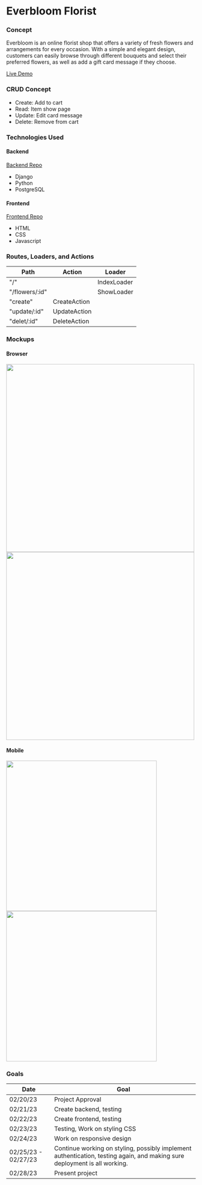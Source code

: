 # Everbloom Florist

### Concept
Everbloom is an online florist shop that offers a variety of fresh flowers and arrangements for every occasion. With a simple and elegant design, customers can easily browse through different bouquets and select their preferred flowers, as well as add a gift card message if they choose.

<a href="https://everbloomflorist.netlify.app/">Live Demo</a>

### CRUD Concept
- Create: Add to cart
- Read: Item show page
- Update: Edit card message
- Delete: Remove from cart

### Technologies Used
#### Backend
<a href="https://github.com/freckledspider/everbloombackend">Backend Repo</a>
- Django
- Python
- PostgreSQL

#### Frontend
<a href="https://github.com/freckledspider/everbloomfrontend">Frontend Repo</a>
- HTML
- CSS
- Javascript

### Routes, Loaders, and Actions
| Path | Action | Loader |
|------|--------|--------|
| "/" |  | IndexLoader |
| "/flowers/:id" |  | ShowLoader |
| "create" | CreateAction |  |
| "update/:id" | UpdateAction | |
| "delet/:id" | DeleteAction | |


### Mockups
#### Browser
<img src="https://i.imgur.com/pYQIUog.png" width="500"/> <img src="https://i.imgur.com/zwDCYIb.png" width="500"/>

#### Mobile
<img src="https://i.imgur.com/oSx7WhP.png" height="400"/> <img src="https://i.imgur.com/1qppiME.png" height="400"/>

### Goals
| Date  | Goal |
| ------------- | ------------- |
| 02/20/23  | Project Approval  |
| 02/21/23 | Create backend, testing |
| 02/22/23 | Create frontend, testing |
| 02/23/23 | Testing, Work on styling CSS |
| 02/24/23 | Work on responsive design |
| 02/25/23 - 02/27/23 | Continue working on styling, possibly implement authentication, testing again, and making sure deployment is all working. |
| 02/28/23 | Present project |
